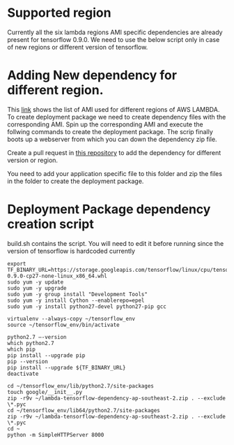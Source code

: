 # Supported region

Currently all the six lambda regions AMI specific dependencies are already present for tensorflow 0.9.0. We need to use the below script only in case of new regions or different version of tensorflow.

# Adding New dependency for different region.

This [link](http://docs.aws.amazon.com/lambda/latest/dg/current-supported-versions.html) shows the list of AMI used for different regions of AWS LAMBDA. To create deployment package we need to create dependency files with the corresponding AMI. Spin up the corresponding AMI and execute the follwing commands to create the deployment package. The scrip finally boots up a webserver from which you can down the dependency zip file.
 
Create a pull request in [this repository](https://github.com/anandanand84/aws-lambda-tensorflow-dependencies) to add the dependency for different version or region.  

You need to add your application specific file to this folder and zip the files in the folder to create the deployment package.

# Deployment Package dependency creation script

build.sh contains the script. You will need to edit it before running since the version of tensorflow is hardcoded currently

```
export TF_BINARY_URL=https://storage.googleapis.com/tensorflow/linux/cpu/tensorflow-0.9.0-cp27-none-linux_x86_64.whl
sudo yum -y update
sudo yum -y upgrade
sudo yum -y group install "Development Tools"
sudo yum -y install Cython --enablerepo=epel
sudo yum -y install python27-devel python27-pip gcc

virtualenv --always-copy ~/tensorflow_env
source ~/tensorflow_env/bin/activate

python2.7 —-version
which python2.7
which pip
pip install --upgrade pip
pip --version
pip install --upgrade ${TF_BINARY_URL}
deactivate

cd ~/tensorflow_env/lib/python2.7/site-packages
touch google/__init__.py
zip -r9v ~/lambda-tensorflow-dependency-ap-southeast-2.zip . --exclude \*.pyc
cd ~/tensorflow_env/lib64/python2.7/site-packages
zip -r9v ~/lambda-tensorflow-dependency-ap-southeast-2.zip . --exclude \*.pyc
cd ~
python -m SimpleHTTPServer 8000

```